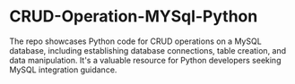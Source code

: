 # CRUD-Operation-MYSql-Python
The repo showcases Python code for CRUD operations on a MySQL database, including establishing database connections, table creation, and data manipulation. It's a valuable resource for Python developers seeking MySQL integration guidance.
